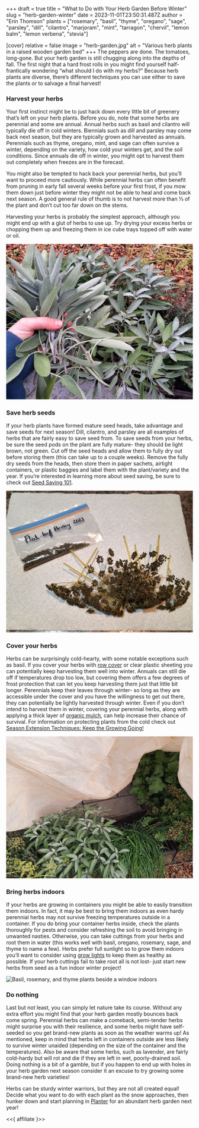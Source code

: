 +++
draft = true
title = "What to Do with Your Herb Garden Before Winter"
slug = "herb-garden-winter"
date = 2023-11-01T23:50:31.487Z
author = "Erin Thomson"
plants = ["rosemary", "basil", "thyme", "oregano", "sage", "parsley", "dill", "cilantro", "marjoram", "mint", "tarragon", "chervil", "lemon balm", "lemon verbena", "stevia"]

[cover]
relative = false
image = "herb-garden.jpg"
alt = "Various herb plants in a raised wooden garden bed"
+++
The peppers are done. The tomatoes, long-gone. But your herb garden is still chugging along into the depths of fall. The first night that a hard frost rolls in you might find yourself half-frantically wondering “what should I do with my herbs?” Because herb plants are diverse, there’s different techniques you can use either to save the plants or to salvage a final harvest!

### Harvest your herbs

Your first instinct might be to just hack down every little bit of greenery that’s left on your herb plants. Before you do, note that some herbs are perennial and some are annual. Annual herbs such as basil and cilantro will typically die off in cold winters. Biennials such as dill and parsley may come back next season, but they are typically grown and harvested as annuals. Perennials such as thyme, oregano, mint, and sage can often survive a winter, depending on the variety, how cold your winters get, and the soil conditions. Since annuals die off in winter, you might opt to harvest them out completely when freezes are in the forecast.

You might also be tempted to hack back your perennial herbs, but you’ll want to proceed more cautiously. While perennial herbs can often benefit from pruning in early fall several weeks before your first frost, if you mow them down just before winter they might not be able to heal and come back next season. A good general rule of thumb is to not harvest more than ⅓ of the plant and don’t cut too far down on the stems.

Harvesting your herbs is probably the simplest approach, although you might end up with a glut of herbs to use up. Try drying your excess herbs or chopping them up and freezing them in ice cube trays topped off with water or oil.

![A hand holding harvested sage with a sage plant in the background](sage-harvest.jpg)

### Save herb seeds

If your herb plants have formed mature seed heads, take advantage and save seeds for next season! Dill, cilantro, and parsley are all examples of herbs that are fairly easy to save seed from. To save seeds from your herbs, be sure the seed pods on the plant are fully mature- they should be light brown, not green. Cut off the seed heads and allow them to fully dry out before storing them (this can take up to a couple weeks). Remove the fully dry seeds from the heads, then store them in paper sachets, airtight containers, or plastic baggies and label them with the plant/variety and the year. If you’re interested in learning more about seed saving, be sure to check out [Seed Saving 101](https://blog.planter.garden/posts/seed-saving-101/).

![Parsley seed in a labelled plastic baggie placed beside parsley seed heads](parsley-seed.jpg)

### Cover your herbs

Herbs can be surprisingly cold-hearty, with some notable exceptions such as basil. If you cover your herbs with [row cover](https://www.amazon.com/s?k=row+cover+frost+protection) or clear plastic sheeting you can potentially keep harvesting them well into winter. Annuals can still die off if temperatures drop too low, but covering them offers a few degrees of frost protection that can let you keep harvesting them just that little bit longer. Perennials keep their leaves through winter- so long as they are accessible under the cover and you have the willingness to get out there, they can potentially be lightly harvested through winter. Even if you don’t intend to harvest them in winter, covering your perennial herbs, along with applying a thick layer of [organic mulch](https://blog.planter.garden/posts/mulching-a-must-for-your-garden/), can help increase their chance of survival. For information on protecting plants from the cold check out [Season Extension Techniques: Keep the Growing Going!](https://blog.planter.garden/posts/season-extension/)

![Herb plants underneath plastic covering](herbs-covered.jpg)

### Bring herbs indoors

If your herbs are growing in containers you might be able to easily transition them indoors. In fact, it may be best to bring them indoors as even hardy perennial herbs may not survive freezing temperatures outside in a container. If you do bring your container herbs inside, check the plants thoroughly for pests and consider refreshing the soil to avoid bringing in unwanted nasties. Otherwise, you can take cuttings from your herbs and root them in water (this works well with basil, oregano, rosemary, sage, and thyme to name a few). Herbs prefer full sunlight so to grow them indoors you’ll want to consider using [grow lights](https://www.amazon.com/s?k=grow+lights) to keep them as healthy as possible. If your herb cuttings fail to take root all is not lost- just start new herbs from seed as a fun indoor winter project!

![Basil, rosemary, and thyme plants beside a window indoors](indoor-herbs.jpg)

### Do nothing

Last but not least, you can simply let nature take its course. Without any extra effort you might find that your herb garden mostly bounces back come spring. Perennial herbs can make a comeback, semi-tender herbs might surprise you with their resilience, and some herbs might have self-seeded so you get brand-new plants as soon as the weather warms up! As mentioned, keep in mind that herbs left in containers outside are less likely to survive winter unaided (depending on the size of the container and the temperatures). Also be aware that some herbs, such as lavender, are fairly cold-hardy but will rot and die if they are left in wet, poorly-drained soil. Doing nothing is a bit of a gamble, but if you happen to end up with holes in your herb garden next season consider it an excuse to try growing some brand-new herb varieties!

Herbs can be sturdy winter warriors, but they are not all created equal! Decide what you want to do with each plant as the snow approaches, then hunker down and start planning in [Planter](https://planter.garden/gardens) for an abundant herb garden next year!

<<{ affiliate }>>